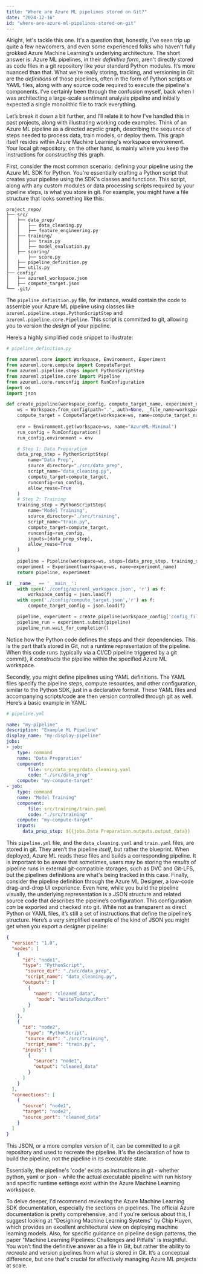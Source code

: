 ```yaml
---
title: "Where are Azure ML pipelines stored on Git?"
date: "2024-12-16"
id: "where-are-azure-ml-pipelines-stored-on-git"
---
```


Alright, let's tackle this one. It's a question that, honestly, I've seen trip up quite a few newcomers, and even some experienced folks who haven't fully grokked Azure Machine Learning's underlying architecture. The short answer is: Azure ML pipelines, in their *definitive form*, aren't directly stored as code files in a git repository like your standard Python modules. It’s more nuanced than that. What we're really storing, tracking, and versioning in Git are the *definitions* of those pipelines, often in the form of Python scripts or YAML files, along with any source code required to execute the pipeline's components. I’ve certainly been through the confusion myself, back when I was architecting a large-scale sentiment analysis pipeline and initially expected a single monolithic file to track everything.

Let’s break it down a bit further, and I’ll relate it to how I've handled this in past projects, along with illustrating working code examples. Think of an Azure ML pipeline as a directed acyclic graph, describing the sequence of steps needed to process data, train models, or deploy them. This graph itself resides within Azure Machine Learning's workspace environment. Your local git repository, on the other hand, is mainly where you keep the instructions for *constructing* this graph.

First, consider the most common scenario: defining your pipeline using the Azure ML SDK for Python. You're essentially crafting a Python script that creates your pipeline using the SDK's classes and functions. This script, along with any custom modules or data processing scripts required by your pipeline steps, is what you store in git. For example, you might have a file structure that looks something like this:

```
project_repo/
├── src/
│   ├── data_prep/
│   │   ├── data_cleaning.py
│   │   ├── feature_engineering.py
│   ├── training/
│   │   ├── train.py
│   │   ├── model_evaluation.py
│   ├── scoring/
│       ├── score.py
│   ├── pipeline_definition.py
│   ├── utils.py
├── config/
│   ├── azureml_workspace.json
│   ├── compute_target.json
└── .git/
```

The `pipeline_definition.py` file, for instance, would contain the code to assemble your Azure ML pipeline using classes like `azureml.pipeline.steps.PythonScriptStep` and `azureml.pipeline.core.Pipeline`. This script is committed to git, allowing you to version the *design* of your pipeline.

Here’s a highly simplified code snippet to illustrate:

```python
# pipeline_definition.py

from azureml.core import Workspace, Environment, Experiment
from azureml.core.compute import ComputeTarget
from azureml.pipeline.steps import PythonScriptStep
from azureml.pipeline.core import Pipeline
from azureml.core.runconfig import RunConfiguration
import os
import json

def create_pipeline(workspace_config, compute_target_name, experiment_name):
    ws = Workspace.from_config(path=".", auth=None, _file_name=workspace_config)
    compute_target = ComputeTarget(workspace=ws, name=compute_target_name)
    
    env = Environment.get(workspace=ws, name="AzureML-Minimal")
    run_config = RunConfiguration()
    run_config.environment = env

    # Step 1: Data Preparation
    data_prep_step = PythonScriptStep(
        name="Data Prep",
        source_directory="./src/data_prep",
        script_name="data_cleaning.py",
        compute_target=compute_target,
        runconfig=run_config,
        allow_reuse=True
    )
    # Step 2: Training
    training_step = PythonScriptStep(
        name="Model Training",
        source_directory="./src/training",
        script_name="train.py",
        compute_target=compute_target,
        runconfig=run_config,
        inputs=[data_prep_step],
        allow_reuse=True
    )
    
    pipeline = Pipeline(workspace=ws, steps=[data_prep_step, training_step])
    experiment = Experiment(workspace=ws, name=experiment_name)
    return pipeline, experiment

if __name__ == '__main__':
    with open('./config/azureml_workspace.json', 'r') as f:
        workspace_config = json.load(f)
    with open('./config/compute_target.json','r') as f:
        compute_target_config = json.load(f)

    pipeline, experiment = create_pipeline(workspace_config['config_file'], compute_target_config['name'], 'my-experiment')
    pipeline_run = experiment.submit(pipeline)
    pipeline_run.wait_for_completion()
```

Notice how the Python code defines the steps and their dependencies. This is the part that’s stored in Git, not a runtime representation of the pipeline. When this code runs (typically via a CI/CD pipeline triggered by a git commit), it *constructs* the pipeline within the specified Azure ML workspace.

Secondly, you might define pipelines using YAML definitions. The YAML files specify the pipeline steps, compute resources, and other configuration, similar to the Python SDK, just in a declarative format. These YAML files and accompanying scripts/code are then version controlled through git as well. Here’s a basic example in YAML:

```yaml
# pipeline.yml

name: "my-pipeline"
description: "Example ML Pipeline"
display_name: "my-display-pipeline"
jobs:
- job:
    type: command
    name: "Data Preparation"
    component:
        file: src/data_prep/data_cleaning.yaml
        code: "./src/data_prep"
    compute: "my-compute-target"
- job:
    type: command
    name: "Model Training"
    component:
        file: src/training/train.yaml
        code: "./src/training"
    compute: "my-compute-target"
    inputs:
      data_prep_step: ${{jobs.Data Preparation.outputs.output_data}}
```

This `pipeline.yml` file, and the `data_cleaning.yaml` and `train.yaml` files, are stored in git. They aren’t the pipeline *itself*, but rather the blueprint. When deployed, Azure ML reads these files and builds a corresponding pipeline. It is important to be aware that sometimes, users may be storing the *results* of pipeline runs in external git-compatible storages, such as DVC and Git-LFS, but the pipelines definitions are what's being tracked in this case.
Finally, consider the pipeline definition through the Azure ML Designer, a low-code drag-and-drop UI experience. Even here, while you build the pipeline visually, the underlying representation is a JSON structure and related source code that describes the pipeline’s configuration. This configuration *can* be exported and checked into git. While not as transparent as direct Python or YAML files, it’s still a set of instructions that define the pipeline’s structure. Here’s a very simplified example of the kind of JSON you might get when you export a designer pipeline:

```json
{
  "version": "1.0",
  "nodes": [
    {
      "id": "node1",
      "type": "PythonScript",
       "source_dir": "./src/data_prep",
       "script_name": "data_cleaning.py",
      "outputs": [
        {
          "name": "cleaned_data",
           "mode": "WriteToOutputPort"
        }
      ]
    },
    {
      "id": "node2",
       "type": "PythonScript",
       "source_dir": "./src/training",
       "script_name": "train.py",
      "inputs": [
        {
          "source": "node1",
          "output": "cleaned_data"
        }
      ]
    }
  ],
  "connections": [
    {
      "source": "node1",
      "target": "node2",
      "source_port": "cleaned_data"
    }
  ]
}
```

This JSON, or a more complex version of it, can be committed to a git repository and used to recreate the pipeline. It's the declaration of how to build the pipeline, not the pipeline in its executable state.

Essentially, the pipeline's 'code' exists as instructions in git - whether python, yaml or json - while the actual executable pipeline with run history and specific runtime settings exist within the Azure Machine Learning workspace.

To delve deeper, I'd recommend reviewing the Azure Machine Learning SDK documentation, especially the sections on pipelines. The official Azure documentation is pretty comprehensive, and if you're serious about this, I suggest looking at "Designing Machine Learning Systems" by Chip Huyen, which provides an excellent architectural view on deploying machine learning models. Also, for specific guidance on pipeline design patterns, the paper "Machine Learning Pipelines: Challenges and Pitfalls" is insightful. You won’t find the definitive answer as a file in Git, but rather the ability to *recreate* and version pipelines from what *is* stored in Git. It’s a conceptual difference, but one that's crucial for effectively managing Azure ML projects at scale.

